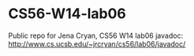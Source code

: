 CS56-W14-lab06
==============

Public repo for Jena Cryan, CS56 W14 lab06
javadoc: http://www.cs.ucsb.edu/~jrcryan/cs56/lab06/javadoc/